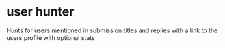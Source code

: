 # user hunter
 Hunts for users mentioned in submission titles and replies with a link to the users profile with optional stats
